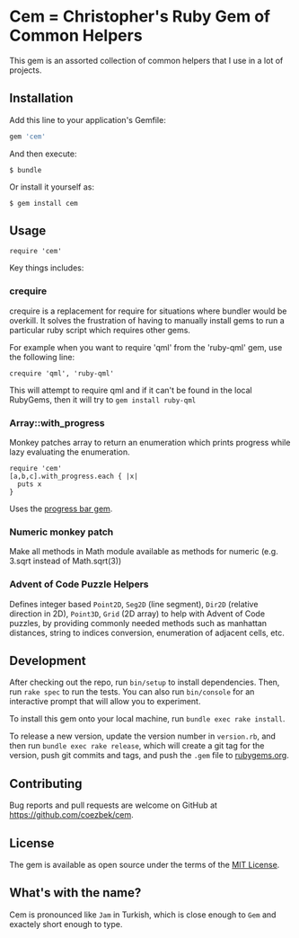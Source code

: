 # Cem = Christopher's Ruby Gem of Common Helpers 

This gem is an assorted collection of common helpers that I use in a lot of projects.

## Installation

Add this line to your application's Gemfile:

```ruby
gem 'cem'
```

And then execute:

    $ bundle

Or install it yourself as:

    $ gem install cem

## Usage

    require 'cem'
    
Key things includes:

### crequire

crequire is a replacement for require for situations where bundler would be overkill. It solves the frustration of having to manually install gems to run a particular ruby script which requires other gems. 

For example when you want to require 'qml' from the 'ruby-qml' gem, use the following line:

```
crequire 'qml', 'ruby-qml'
```

This will attempt to require qml and if it can't be found in the local RubyGems, then it will try to `gem install ruby-qml`

### Array::with_progress

Monkey patches array to return an enumeration which prints progress while lazy evaluating the enumeration.

```
require 'cem'
[a,b,c].with_progress.each { |x|
  puts x
}
```

Uses the [progress bar gem](https://github.com/paul/progress_bar).

### Numeric monkey patch

Make all methods in Math module available as methods for numeric (e.g. 3.sqrt instead of Math.sqrt(3))

### Advent of Code Puzzle Helpers

Defines integer based `Point2D`, `Seg2D` (line segment), `Dir2D` (relative direction in 2D), `Point3D`, `Grid` (2D array) to help with Advent of Code puzzles, by providing commonly needed methods such as manhattan distances, string to indices conversion, enumeration of adjacent cells, etc.

## Development

After checking out the repo, run `bin/setup` to install dependencies. Then, run `rake spec` to run the tests. You can also run `bin/console` for an interactive prompt that will allow you to experiment.

To install this gem onto your local machine, run `bundle exec rake install`. 

To release a new version, update the version number in `version.rb`, and then run `bundle exec rake release`, which will create a git tag for the version, push git commits and tags, and push the `.gem` file to [rubygems.org](https://rubygems.org).

## Contributing

Bug reports and pull requests are welcome on GitHub at https://github.com/coezbek/cem.

## License

The gem is available as open source under the terms of the [MIT License](https://opensource.org/licenses/MIT).

## What's with the name?

Cem is pronounced like `Jam` in Turkish, which is close enough to `Gem` and exactely short enough to type.
